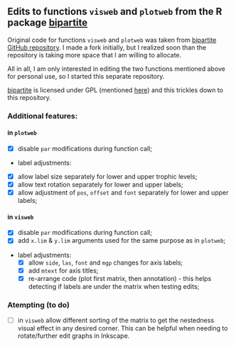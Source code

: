 ## Edits to functions `visweb` and `plotweb` from the R package [bipartite](https://github.com/biometry/bipartite)

Original code for functions `visweb` and `plotweb` was taken from [bipartite GitHub repository](https://github.com/biometry/bipartite). I made a fork initially, but I realized soon than the repository is taking more space that I am willing to allocate. 

All in all, I am only interested in editing the two functions mentioned above for personal use, so I started this separate repository.

[bipartite](https://github.com/biometry/bipartite) is licensed under GPL (mentioned [here]( https://github.com/biometry/bipartite/blob/c22e6f60d467b57e0bf5f4646f264f2867571543/bipartite/DESCRIPTION)) and this trickles down to this repository.

### Additional features:

#### in `plotweb`

- [x] disable `par` modifications during function call;
- label adjustments:
- [x] allow label size separately for lower and upper trophic levels;
- [x] allow text rotation separately for lower and upper labels;
- [x] allow adjustment of `pos`, `offset` and `font` separately for lower and upper labels;

#### in `visweb`

- [x] disable `par` modifications during function call;
- [x] add `x.lim` & `y.lim` arguments used for the same purpose as in `plotweb`;
- label adjustments:
  - [x] allow `side`, `las`, `font` and `mgp` changes for axis labels;
  - [x] add `mtext` for axis titles;
  - [x] re-arrange code (plot first matrix, then annotation) - this helps detecting if labels are under the matrix when testing edits;
  
### Atempting (to do)
  
  - [ ] in `visweb` allow different sorting of the matrix to get the nestedness visual effect in any desired corner. This can be helpful when needing to rotate/further edit graphs in Inkscape.
